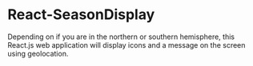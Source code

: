 # React-SeasonDisplay
Depending on if you are in the northern or southern hemisphere, this React.js web application will display icons and a message on the screen using geolocation.
